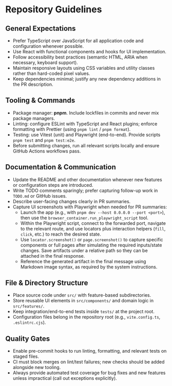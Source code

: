 # Repository Guidelines

## General Expectations

- Prefer TypeScript over JavaScript for all application code and configuration whenever possible.
- Use React with functional components and hooks for UI implementation.
- Follow accessibility best practices (semantic HTML, ARIA when necessary, keyboard support).
- Maintain responsive layouts using CSS variables and utility classes rather than hard-coded pixel values.
- Keep dependencies minimal; justify any new dependency additions in the PR description.

## Tooling & Commands

- Package manager: **pnpm**. Include lockfiles in commits and never mix package managers.
- Linting: configure ESLint with TypeScript and React plugins; enforce formatting with Prettier (using `pnpm lint` / `pnpm format`).
- Testing: use Vitest (unit) and Playwright (end-to-end). Provide scripts `pnpm test` and `pnpm test:e2e`.
- Before submitting changes, run all relevant scripts locally and ensure GitHub Actions workflows pass.

## Documentation & Communication

- Update the README and other documentation whenever new features or configuration steps are introduced.
- Write TODO comments sparingly; prefer capturing follow-up work in `TODO.md` or GitHub issues.
- Describe user-facing changes clearly in PR summaries.
- Capture UI screenshots with Playwright when needed for PR summaries:
  - Launch the app (e.g., with `pnpm dev --host 0.0.0.0 --port <port>`), then use the `browser_container.run_playwright_script` tool.
  - Within the Playwright script, connect to the forwarded port, navigate to the relevant route, and use locators plus interaction helpers (`fill`, `click`, etc.) to reach the desired state.
  - Use `locator.screenshot()` or `page.screenshot()` to capture specific components or full pages after simulating the required inputs/state changes. Save artifacts under a relative path so they can be attached in the final response.
  - Reference the generated artifact in the final message using Markdown image syntax, as required by the system instructions.

## File & Directory Structure

- Place source code under `src/` with feature-based subdirectories.
- Store reusable UI elements in `src/components/` and domain logic in `src/features/`.
- Keep integration/end-to-end tests inside `tests/` at the project root.
- Configuration files belong in the repository root (e.g., `vite.config.ts`, `.eslintrc.cjs`).

## Quality Gates

- Enable pre-commit hooks to run linting, formatting, and relevant tests on staged files.
- CI must block merges on lint/test failures; new checks should be added alongside new tooling.
- Always provide automated test coverage for bug fixes and new features unless impractical (call out exceptions explicitly).

